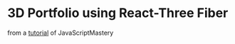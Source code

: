 # 3D Portfolio using React-Three Fiber

from a [tutorial](https://www.youtube.com/watch?v=FkowOdMjvYo&t=4587s) of JavaScriptMastery
